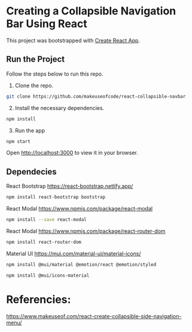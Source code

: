 # Creating a Collapsible Navigation Bar Using React

This project was bootstrapped with [Create React App](https://github.com/facebook/create-react-app).

## Run the Project
Follow the steps below to run this repo.
1. Clone the repo.
```bash
git clone https://github.com/makeuseofcode/react-collapsible-navbar
```
2. Install the necessary dependencies.
```bash
npm install
```
3. Run the app
```bash
npm start
```

Open [http://localhost:3000](http://localhost:3000) to view it in your browser.

## Dependecies
React Bootstrap
https://react-bootstrap.netlify.app/

```bash
npm install react-bootstrap bootstrap
```
React Modal
https://www.npmjs.com/package/react-modal

```bash
npm install --save react-modal
```
React Modal
https://www.npmjs.com/package/react-router-dom

```bash
npm install react-router-dom
```
Material UI
https://mui.com/material-ui/material-icons/

```bash
npm install @mui/material @emotion/react @emotion/styled
```
```bash
npm install @mui/icons-material
```

# Referencies:
https://www.makeuseof.com/react-create-collapsible-side-navigation-menu/